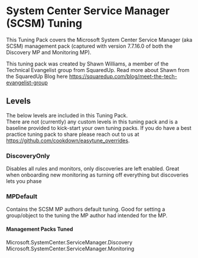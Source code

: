# System Center Service Manager (SCSM) Tuning

This Tuning Pack covers the Microsoft System Center Service Manager (aka SCSM) management pack (captured with version 7.7.16.0 of both the Discovery MP and Monitoring MP).

This tuning pack was created by Shawn Williams, a member of the Technical Evangelist group from SquaredUp.  Read more about Shawn from the SquaredUp Blog here <https://squaredup.com/blog/meet-the-tech-evangelist-group>

## Levels

The below levels are included in this Tuning Pack.  
There are not (currently) any custom levels in this tuning pack and is a baseline provided to kick-start your own tuning packs. If you do have a best practice tuning pack to share please reach out to us at <https://github.com/cookdown/easytune_overrides>.  

### DiscoveryOnly

Disables all rules and monitors, only discoveries are left enabled. Great when onboarding new monitoring as turning off everything but discoveries lets you phase

### MPDefault

Contains the SCSM MP authors default tuning. Good for setting a group/object to the tuning the MP author had intended for the MP.

#### Management Packs Tuned

Microsoft.SystemCenter.ServiceManager.Discovery  
Microsoft.SystemCenter.ServiceManager.Monitoring  

